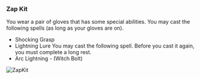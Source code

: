 ### Zap Kit 
You wear a pair of gloves that has some special abilities.  You may cast the following spells (as long as your gloves are on).
* Shocking Grasp
* Lightning Lure
You may cast the following spell.  Before you cast it again, you must complete a long rest.
* Arc Lightning - (Witch Bolt)

![ZapKit]({{site.baseurl}}/images/ZapKit.jpg)
